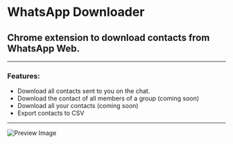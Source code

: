 # WhatsApp Downloader

## Chrome extension to download contacts from WhatsApp Web.

---

### Features:

-   Download all contacts sent to you on the chat.
-   Download the contact of all members of a group (coming soon)
-   Download all your contacts (coming soon)
-   Export contacts to CSV

---

![Preview Image](https://github.com/adrianbrs/wpp-downloader/blob/media/preview.png?raw=true)
